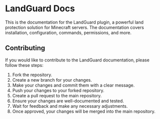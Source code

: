 # LandGuard Docs

This is the documentation for the LandGuard plugin, a powerful land protection solution for Minecraft servers. The documentation covers installation, configuration, commands, permissions, and more.

## Contributing

If you would like to contribute to the LandGuard documentation, please follow these steps:

1. Fork the repository.
2. Create a new branch for your changes.
3. Make your changes and commit them with a clear message.
4. Push your changes to your forked repository.
5. Create a pull request to the main repository.
6. Ensure your changes are well-documented and tested.
8. Wait for feedback and make any necessary adjustments.
9. Once approved, your changes will be merged into the main repository.

